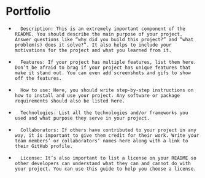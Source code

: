 
# Portfolio
* 		Description: This is an extremely important component of the README. You should describe the main purpose of your project. Answer questions like “why did you build this project?” and “what problem(s) does it solve?”. It also helps to include your motivations for the project and what you learned from it.
* 		Features: If your project has multiple features, list them here. Don’t be afraid to brag if your project has unique features that make it stand out. You can even add screenshots and gifs to show off the features.
* 		How to use: Here, you should write step-by-step instructions on how to install and use your project. Any software or package requirements should also be listed here.
* 		Technologies: List all the technologies and/or frameworks you used and what purpose they serve in your project.
* 		Collaborators: If others have contributed to your project in any way, it is important to give them credit for their work. Write your team members’ or collaborators’ names here along with a link to their GitHub profile.
* 		License: It’s also important to list a license on your README so other developers can understand what they can and cannot do with your project. You can use this guide to help you choose a license.
